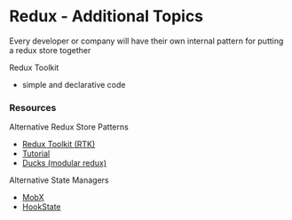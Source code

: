 # Redux - Additional Topics

Every developer or company will have their own internal pattern for putting a redux store together

Redux Toolkit
- simple and declarative code 

### Resources
Alternative Redux Store Patterns

- [Redux Toolkit (RTK)](https://redux-toolkit.js.org/)
- [Tutorial](https://redux-toolkit.js.org/tutorials/intermediate-tutorial)
- [Ducks (modular redux)](https://github.com/erikras/ducks-modular-redux)

Alternative State Managers

- [MobX](https://mobx.js.org/getting-started.html)
- [HookState](https://hookstate.js.org/)
